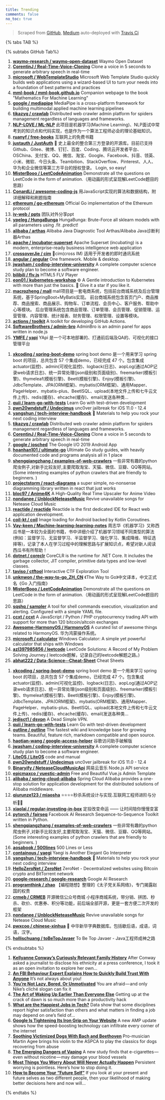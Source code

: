 ```yaml
---
title: Trending
comments: false
no_toc: true
---
```


> Scraped from [GitHub](https://github.com/trending), [Medium](https://medium.com/topic/popular)
auto-deployed with [Travis Ci](https://travis-ci.org/)

{% tabs TAB %}
<!-- tab GitHub -->
{% subtabs GitHub Tab%}
<!-- tab Daily -->
1. [**waymo-research / waymo-open-dataset**](https://github.com/waymo-research/waymo-open-dataset)
Waymo Open Dataset
2. [**CorentinJ / Real-Time-Voice-Cloning**](https://github.com/CorentinJ/Real-Time-Voice-Cloning)
Clone a voice in 5 seconds to generate arbitrary speech in real-time
3. [**microsoft / WebTemplateStudio**](https://github.com/microsoft/WebTemplateStudio)
Microsoft Web Template Studio quickly builds web applications using a wizard-based UI to turn your needs into a foundation of best patterns and practices
4. [**mml-book / mml-book.github.io**](https://github.com/mml-book/mml-book.github.io)
Companion webpage to the book "Mathematics For Machine Learning"
5. [**google / mediapipe**](https://github.com/google/mediapipe)
MediaPipe is a cross-platform framework for building multimodal applied machine learning pipelines
6. [**tikazyq / crawlab**](https://github.com/tikazyq/crawlab)
Distributed web crawler admin platform for spiders management regardless of languages and frameworks.
7. [**NLP-LOVE / ML-NLP**](https://github.com/NLP-LOVE/ML-NLP)
此项目是机器学习(Machine Learning)、NLP面试中常考到的知识点和代码实现，也是作为一个算法工程师必会的理论基础知识。
8. [**ruanyf / free-books**](https://github.com/ruanyf/free-books)
互联网上的免费书籍
9. [**justauth / JustAuth**](https://github.com/justauth/JustAuth)
💯 史上最全的整合第三方登录的开源库。目前已支持Github、Gitee、微博、钉钉、百度、Coding、腾讯云开发者平台、OSChina、支付宝、QQ、微信、淘宝、Google、Facebook、抖音、领英、小米、微软、今日头条、Teambition、StackOverflow、Pinterest、人人、华为和企业微信等第三方平台的授权登录。 Login, so easy!
10. [**MisterBooo / LeetCodeAnimation**](https://github.com/MisterBooo/LeetCodeAnimation)
Demonstrate all the questions on LeetCode in the form of animation.（用动画的形式呈现解LeetCode题目的思路）
11. [**ConardLi / awesome-coding-js**](https://github.com/ConardLi/awesome-coding-js)
用JavaScript实现的算法和数据结构，附详细解释和刷题指南
12. [**ethereum / go-ethereum**](https://github.com/ethereum/go-ethereum)
Official Go implementation of the Ethereum protocol
13. [**iv-web / ppts**](https://github.com/iv-web/ppts)
团队对外分享ppt
14. [**ypeleg / HungaBunga**](https://github.com/ypeleg/HungaBunga)
HungaBunga: Brute-Force all sklearn models with all parameters using .fit .predict!
15. [**alibaba / arthas**](https://github.com/alibaba/arthas)
Alibaba Java Diagnostic Tool Arthas/Alibaba Java诊断利器Arthas
16. [**apache / incubator-superset**](https://github.com/apache/incubator-superset)
Apache Superset (incubating) is a modern, enterprise-ready business intelligence web application
17. [**crossoverJie / cim**](https://github.com/crossoverJie/cim)
📲cim(cross IM) 适用于开发者的即时通讯系统
18. [**angular / angular**](https://github.com/angular/angular)
One framework. Mobile & desktop.
19. [**jwasham / coding-interview-university**](https://github.com/jwasham/coding-interview-university)
A complete computer science study plan to become a software engineer.
20. [**bilibili / flv.js**](https://github.com/bilibili/flv.js)
HTML5 FLV Player
21. [**eon01 / kubernetes-workshop**](https://github.com/eon01/kubernetes-workshop)
⚙️ A Gentle introduction to Kubernetes with more than just the basics. 🌟 Give it a star if you like it.
22. [**macrozheng / mall**](https://github.com/macrozheng/mall)
mall项目是一套电商系统，包括前台商城系统及后台管理系统，基于SpringBoot+MyBatis实现。 前台商城系统包含首页门户、商品推荐、商品搜索、商品展示、购物车、订单流程、会员中心、客户服务、帮助中心等模块。 后台管理系统包含商品管理、订单管理、会员管理、促销管理、运营管理、内容管理、统计报表、财务管理、权限管理、设置等模块。
23. [**actions / toolkit**](https://github.com/actions/toolkit)
A toolkit for developing GitHub Actions.
24. [**SoftwareBrothers / admin-bro**](https://github.com/SoftwareBrothers/admin-bro)
AdminBro is an admin panel for apps written in node.js
25. [**YMFE / yapi**](https://github.com/YMFE/yapi)
YApi 是一个可本地部署的、打通前后端及QA的、可视化的接口管理平台
<!-- endtab -->
<!-- tab Weekly -->
1. [**xkcoding / spring-boot-demo**](https://github.com/xkcoding/spring-boot-demo)
spring boot demo 是一个用来学习 spring boot 的项目，总共包含 57 个集成demo，已经完成 47 个。包含集成 actuator(监控)、admin(可视化监控)、logback(日志)、aopLog(通过AOP记录web请求日志)、统一异常处理(json级别和页面级别)、freemarker(模板引擎)、thymeleaf(模板引擎)、Beetl(模板引擎)、Enjoy(模板引擎)、JdbcTemplate、JPA(ORM框架)、mybatis(ORM框架)、通用Mapper、PageHelper、mybatis-plus、BeetlSQL、upload(本地文件上传和七牛云文件上传)、redis(缓存)、ehcache(缓存)、email(发送各种类…
2. [**quii / learn-go-with-tests**](https://github.com/quii/learn-go-with-tests)
Learn Go with test-driven development
3. [**pwn20wndstuff / Undecimus**](https://github.com/pwn20wndstuff/Undecimus)
unc0ver jailbreak for iOS 11.0 - 12.4
4. [**yangshun / tech-interview-handbook**](https://github.com/yangshun/tech-interview-handbook)
💯 Materials to help you rock your next coding interview
5. [**tikazyq / crawlab**](https://github.com/tikazyq/crawlab)
Distributed web crawler admin platform for spiders management regardless of languages and frameworks.
6. [**CorentinJ / Real-Time-Voice-Cloning**](https://github.com/CorentinJ/Real-Time-Voice-Cloning)
Clone a voice in 5 seconds to generate arbitrary speech in real-time
7. [**google / iosched**](https://github.com/google/iosched)
The Google I/O 2019 Android App
8. [**hoanhan101 / ultimate-go**](https://github.com/hoanhan101/ultimate-go)
Ultimate Go study guides, with heavily documented code and programs analysis all in 1 place
9. [**shengqiangzhang / examples-of-web-crawlers**](https://github.com/shengqiangzhang/examples-of-web-crawlers)
一些非常有趣的python爬虫例子,对新手比较友好,主要爬取淘宝、天猫、微信、豆瓣、QQ等网站。(Some interesting examples of python crawlers that are friendly to beginners. )
10. [**projectstorm / react-diagrams**](https://github.com/projectstorm/react-diagrams)
a super simple, no-nonsense diagramming library written in react that just works
11. [**bloc97 / Anime4K**](https://github.com/bloc97/Anime4K)
A High-Quality Real Time Upscaler for Anime Video
12. [**nondanee / UnblockNeteaseMusic**](https://github.com/nondanee/UnblockNeteaseMusic)
Revive unavailable songs for Netease Cloud Music
13. [**reactide / reactide**](https://github.com/reactide/reactide)
Reactide is the first dedicated IDE for React web application development.
14. [**coil-kt / coil**](https://github.com/coil-kt/coil)
Image loading for Android backed by Kotlin Coroutines.
15. [**Vay-keen / Machine-learning-learning-notes**](https://github.com/Vay-keen/Machine-learning-learning-notes)
周志华《机器学习》又称西瓜书是一本较为全面的书籍，书中详细介绍了机器学习领域不同类型的算法(例如：监督学习、无监督学习、半监督学习、强化学习、集成降维、特征选择等)，记录了本人在学习过程中的理解思路与扩展知识点，希望对新人阅读西瓜书有所帮助！
16. [**dotnet / coreclr**](https://github.com/dotnet/coreclr)
CoreCLR is the runtime for .NET Core. It includes the garbage collector, JIT compiler, primitive data types and low-level classes.
17. [**taviso / ctftool**](https://github.com/taviso/ctftool)
Interactive CTF Exploration Tool
18. [**unknwon / the-way-to-go_ZH_CN**](https://github.com/unknwon/the-way-to-go_ZH_CN)
《The Way to Go》中文译本，中文正式名《Go 入门指南》
19. [**MisterBooo / LeetCodeAnimation**](https://github.com/MisterBooo/LeetCodeAnimation)
Demonstrate all the questions on LeetCode in the form of animation.（用动画的形式呈现解LeetCode题目的思路）
20. [**sqshq / sampler**](https://github.com/sqshq/sampler)
A tool for shell commands execution, visualization and alerting. Configured with a simple YAML file.
21. [**ccxt / ccxt**](https://github.com/ccxt/ccxt)
A JavaScript / Python / PHP cryptocurrency trading API with support for more than 120 bitcoin/altcoin exchanges
22. [**Awesome-HarmonyOS / HarmonyOS**](https://github.com/Awesome-HarmonyOS/HarmonyOS)
A curated list of awesome things related to HarmonyOS. 华为鸿蒙操作系统。
23. [**microsoft / calculator**](https://github.com/microsoft/calculator)
Windows Calculator: A simple yet powerful calculator that ships with Windows
24. [**azl397985856 / leetcode**](https://github.com/azl397985856/leetcode)
LeetCode Solutions: A Record of My Problem Solving Journey.( leetcode题解，记录自己的leetcode解题之路。)
25. [**abhat222 / Data-Science--Cheat-Sheet**](https://github.com/abhat222/Data-Science--Cheat-Sheet)
Cheat Sheets
<!-- endtab -->
<!-- tab Monthly -->
1. [**xkcoding / spring-boot-demo**](https://github.com/xkcoding/spring-boot-demo)
spring boot demo 是一个用来学习 spring boot 的项目，总共包含 57 个集成demo，已经完成 47 个。包含集成 actuator(监控)、admin(可视化监控)、logback(日志)、aopLog(通过AOP记录web请求日志)、统一异常处理(json级别和页面级别)、freemarker(模板引擎)、thymeleaf(模板引擎)、Beetl(模板引擎)、Enjoy(模板引擎)、JdbcTemplate、JPA(ORM框架)、mybatis(ORM框架)、通用Mapper、PageHelper、mybatis-plus、BeetlSQL、upload(本地文件上传和七牛云文件上传)、redis(缓存)、ehcache(缓存)、email(发送各种类…
2. [**jedisct1 / dsvpn**](https://github.com/jedisct1/dsvpn)
A Dead Simple VPN.
3. [**quii / learn-go-with-tests**](https://github.com/quii/learn-go-with-tests)
Learn Go with test-driven development
4. [**outline / outline**](https://github.com/outline/outline)
The fastest wiki and knowledge base for growing teams. Beautiful, feature rich, markdown compatible and open source.
5. [**haotian-wang / google-access-helper**](https://github.com/haotian-wang/google-access-helper)
谷歌访问助手破解版
6. [**jwasham / coding-interview-university**](https://github.com/jwasham/coding-interview-university)
A complete computer science study plan to become a software engineer.
7. [**LiteOS / LiteOS**](https://github.com/LiteOS/LiteOS)
code and manual
8. [**pwn20wndstuff / Undecimus**](https://github.com/pwn20wndstuff/Undecimus)
unc0ver jailbreak for iOS 11.0 - 12.4
9. [**Binaryify / NeteaseCloudMusicApi**](https://github.com/Binaryify/NeteaseCloudMusicApi)
网易云音乐 Node.js API service
10. [**epicmaxco / vuestic-admin**](https://github.com/epicmaxco/vuestic-admin)
Free and Beautiful Vue.js Admin Template
11. [**alibaba / spring-cloud-alibaba**](https://github.com/alibaba/spring-cloud-alibaba)
Spring Cloud Alibaba provides a one-stop solution for application development for the distributed solutions of Alibaba middleware.
12. [**qiurunze123 / miaosha**](https://github.com/qiurunze123/miaosha)
⭐⭐⭐⭐秒杀系统设计与实现.互联网工程师进阶与分析🙋🐓
13. [**xiaolai / regular-investing-in-box**](https://github.com/xiaolai/regular-investing-in-box)
定投改变命运 —— 让时间陪你慢慢变富
14. [**pytorch / fairseq**](https://github.com/pytorch/fairseq)
Facebook AI Research Sequence-to-Sequence Toolkit written in Python.
15. [**shengqiangzhang / examples-of-web-crawlers**](https://github.com/shengqiangzhang/examples-of-web-crawlers)
一些非常有趣的python爬虫例子,对新手比较友好,主要爬取淘宝、天猫、微信、豆瓣、QQ等网站。(Some interesting examples of python crawlers that are friendly to beginners. )
16. [**aosabook / 500lines**](https://github.com/aosabook/500lines)
500 Lines or Less
17. [**containous / yaegi**](https://github.com/containous/yaegi)
Yaegi is Another Elegant Go Interpreter
18. [**yangshun / tech-interview-handbook**](https://github.com/yangshun/tech-interview-handbook)
💯 Materials to help you rock your next coding interview
19. [**HelloZeroNet / ZeroNet**](https://github.com/HelloZeroNet/ZeroNet)
ZeroNet - Decentralized websites using Bitcoin crypto and BitTorrent network
20. [**google-research / google-research**](https://github.com/google-research/google-research)
Google AI Research
21. [**programthink / zhao**](https://github.com/programthink/zhao)
【编程随想】整理的《太子党关系网络》，专门揭露赵国的权贵
22. [**crmeb / CRMEB**](https://github.com/crmeb/CRMEB)
开源微信公众号商城 小程序商城系统，带分销、拼团、秒杀、砍价、优惠券、积分等功能，前后端全部开源，更是一套方便二次开发的框架
23. [**nondanee / UnblockNeteaseMusic**](https://github.com/nondanee/UnblockNeteaseMusic)
Revive unavailable songs for Netease Cloud Music
24. [**pwxcoo / chinese-xinhua**](https://github.com/pwxcoo/chinese-xinhua)
📙 中华新华字典数据库。包括歇后语，成语，词语，汉字。
25. [**hollischuang / toBeTopJavaer**](https://github.com/hollischuang/toBeTopJavaer)
To Be Top Javaer - Java工程师成神之路
<!-- endtab -->
{% endsubtabs %}
<!-- endtab --><!-- tab Medium -->
1. [**Kellyanne Conway’s Curiously Relevant Family History**](https://gen.medium.com/kellyanne-conways-curiously-relevant-family-history-88c0f86876de?source=topic_page---------------------------20)
After Conway asked a journalist to disclose his ethnicity at a press conference, I took it as an open invitation to explore her own…
2. [**An FBI Behaviour Expert Explains How to Quickly Build Trust With Anyone**](https://medium.com/personal-growth/an-fbi-behaviour-expert-explains-how-to-quickly-build-trust-with-anyone-94a05be01cea?source=topic_page---------0------------------1)
It’s not always about you!
3. [**You’re Not Lazy, Bored, Or Unmotivated**](https://medium.com/@ngoeke/youre-not-lazy-bored-or-unmotivated-35891b1f3376?source=topic_page---------1------------------1)
You are afraid — and only Nike’s cliché slogan can fix it
4. [**The Art of Waking Up Earlier Than Everyone Else**](https://humanparts.medium.com/the-truth-about-why-you-need-to-wake-up-early-4ce358303617?source=topic_page---------2------------------1)
Getting up at the crack of dawn is so much more than a productivity hack
5. [**What are the Happiest Jobs in Tech?**](https://towardsdatascience.com/what-are-the-happiest-jobs-in-tech-4c4d33e065f0?source=topic_page---------4------------------1)
Data show that some disciplines report higher satisfaction than others and what matters in finding a job  may depend on one’s field of…
6. [**Google Is Tightening Its Iron Grip on Your Website**](https://onezero.medium.com/google-is-tightening-its-iron-grip-on-your-website-27e06b3150e0?source=topic_page---------5------------------1)
A new AMP update shows how the speed-boosting technology can infiltrate every corner of the internet
7. [**Soothing Victimized Dogs With Bach and Beethoven**](https://tenderly.medium.com/soothing-victimized-dogs-with-bach-and-beethoven-6f92eeb0e51a?source=topic_page---------6------------------1)
Pro-musician Martin Agee brings his violin to the ASPCA to play the classics for dogs recovering from abuse
8. [**The Emerging Dangers of Vaping**](https://elemental.medium.com/the-emerging-dangers-of-vaping-c66676f5253a?source=topic_page---------7------------------1)
A new study finds that e-cigarettes — even without nicotine — may damage your blood vessels
9. [**Most Things You Worry About Will Never Actually Happen**](https://elemental.medium.com/most-things-you-worry-about-will-never-actually-happen-83bff850c5f9?source=topic_page---------8------------------1)
Persistent worrying is pointless. Here’s how to stop doing it.
10. [**How to Become Your “Future Self”**](https://medium.com/better-marketing/5-ways-to-reframe-your-identity-and-create-success-7d4634321c4d?source=topic_page---------9------------------1)
If you look at your present and future selves as two different people, then your likelihood of making better decisions here and now will…
<!-- endtab -->
{% endtabs %}
